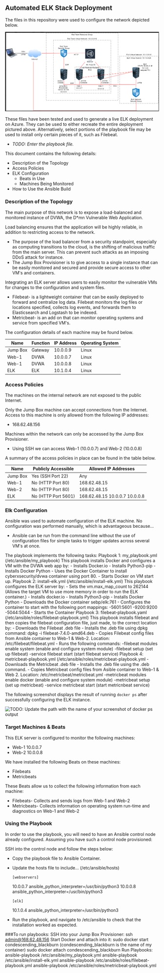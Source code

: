 ## Automated ELK Stack Deployment

The files in this repository were used to configure the network depicted below.

![](https://github.com/JMPence89/Elk-Stack/blob/main/Nerwork_diagram.png)

These files have been tested and used to generate a live ELK deployment on Azure. They can be used to either recreate the entire deployment pictured above. Alternatively, select portions of the playbook file may be used to install only certain pieces of it, such as Filebeat.

  - _TODO: Enter the playbook file._

This document contains the following details:
- Description of the Topology
- Access Policies
- ELK Configuration
  - Beats in Use
  - Machines Being Monitored
- How to Use the Ansible Build


### Description of the Topology

The main purpose of this network is to expose a load-balanced and monitored instance of DVWA, the D*mn Vulnerable Web Application.

Load balancing ensures that the application will be highly reliable, in addition to restricting access to the network.
- The purpose of the load balancer from a security standpoint, especially as computing transitions to the cloud, is the shifting of malicious traffic from the main server. This can prevent such attacks as an imposing DDoS attack for instance.
- The Jump Box Provisioner is to give access to a single instance that can be easily monitored and secured and provide secure access to other VM's and containers.

Integrating an ELK server allows users to easily monitor the vulnerable VMs for changes to the configuration and system files.
- Filebeat- is a lightweight container that can be easily deployed to forward and centralize log data. Filebeat monitors the log files or locations specified, collects log events, and forwards them to Elasticsearch and Logstash to be indexed.
- Metricbeat- is an add on that can monitor operating systems and service from specified VM's.

The configuration details of each machine may be found below.

| Name     | Function | IP Address | Operating System |
|----------|----------|------------|------------------|
| Jump Box | Gateway  | 10.0.0.9   | Linux            |
| Web-1    |  DVWA    | 10.0.0.7   | Linux            |
| Web-1    |  DVWA    | 10.0.0.8   | Linux            |
| ELK      |  ELK     | 10.1.0.4   | Linux            |

### Access Policies

The machines on the internal network are not exposed to the public Internet. 

Only the Jump Box machine can accept connections from the Internet. Access to this machine is only allowed from the following IP addresses:
- 168.62.48.156

Machines within the network can only be accessed by the Jump Box Provisioner.
- Using SSH we can access Web-1 (10.0.0.7) and Web-2 (10.0.0.8)

A summary of the access policies in place can be found in the table below.

| Name     | Publicly Accessible | Allowed IP Addresses              |
|----------|---------------------|-----------------------------------|
| Jump Box | Yes (SSH Port 22)   |               Any                 |
|  Web-1   | No  (HTTP Port 80)  |           168.62.48.15            |
|  Web-2   | No  (HTTP Port 80)  |           168.62.48.15            |
|   ELK    | No  (HTTP Port 5601)| 168.62.48.15  10.0.0.7  10.0.0.8  |
### Elk Configuration

Ansible was used to automate configuration of the ELK machine. No configuration was performed manually, which is advantageous because...
- Ansible can be run from the command line without the use of configuration files for simple tasks to trigger updates across several VM's at once.

The playbook implements the following tasks:
Playbook 1: my_playbook.yml   (/etc/ansible/my_playbook)
	This playbook installs Docker and configures a VM with the DVWA web app by:
	  - Installs Docker.io
	  - Installs Python3-pip
	  - Installs Docker Python
	  - Uses the Docker Container to install cyberxsecurity/dvwa container using port 80.
	  - Starts Docker on VM start up.
Playbook 2: install-elk.yml    (/etc/ansible/install-elk.yml)
	This playbook configures the ELK server by:
	  - Sets the vm.max_map_count to 262144		(Allows the target VM to use more memory in order to run the ELK container.)
	  - Installs docker.io
	  - Installs Python3-pip
	  - Installs Docker Python
	  - Downloads the Docker container sebp/elk:761
	  - Configures the container to start with the following port mappings:
		-5601:5601
		-9200:9200
		-5044:5044
	  - Starts the Container
Playbook 3: filebeat-playbook.yaml	(/etc/ansible/roles/filebeat-playbook.yml)
	This playbook installs filebeat and then copies the filebeat configuration file, just made, to the correct location by:
	  - Downloads the Filebeat .deb file
	  - Installs the .deb file using dpkg command: dpkg -i filebeat-7.4.0-amd64.deb
	  - Copies Filebeat config files from Ansible container to Web-1 & Web-2.     Location: /etc/filebeat/filebeat.yml
	  - Runs the following commands:
		-filebeat modules enable system		(enable and configure system module)
		-filebeat setup				(set up filebeat)
		-service filebeat start			(start filebeat service)
Playbook 4: metricbeat-playbook.yml	(/etc/ansible/roles/metricbeat-playbook.yml
	  - Downloads the Metricbeat .deb file
	  - Installs the .deb file using the .deb command.
	  - Copies Metricbeat config files from Asible container to Web-1 & Web 2.	Location: /etc/metricbeat/metricbeat.yml
		-metricbeat modules enable docker	(enable and configure system module)
		-metricbeat setup			(set up metricbeat)
		-service metricbeat start		(start metricnbeat service) 

The following screenshot displays the result of running `docker ps` after successfully configuring the ELK instance.

![TODO: Update the path with the name of your screenshot of docker ps output](Images/docker_ps_output.png)

### Target Machines & Beats
This ELK server is configured to monitor the following machines:
- Web-1 	10.0.0.7
- Web-2		10.0.0.8

We have installed the following Beats on these machines:
- Filebeats
- Metricbeats

These Beats allow us to collect the following information from each machine:
- Filebeats- Collects and sends logs from Web-1 and Web-2
- Metricbeats- Collects information on operating system run-time and diagnostics on Web-1 and Web-2

### Using the Playbook
In order to use the playbook, you will need to have an Ansible control node already configured. Assuming you have such a control node provisioned: 

SSH into the control node and follow the steps below:
- Copy the playbook file to Ansible Container.
- Update the hosts file to include...		(/etc/ansible/hosts)
 	 
	  [webservers]
	10.0.0.7 ansible_python_interpreter=/usr/bin/python3
	10.0.0.8 ansible_python_interpreter=/usr/bin/python3

 	  [elk]
	10.1.0.4 ansible_python_interpreter=/usr/bin/python3
     
- Run the playbook, and navigate to /etc/ansible to check that the installation worked as expected.

###To run playbooks:
SSH into your Jump Box Provisioner:
    	ssh admin@168.62.48.156
Start Docker and attach into it:
  	sudo docker start condescending_blackburn	(condescending_blackburn is the name of my container)
	sudo docker attach condescending_blackburn
Run Playbooks:
	ansible-playbook /etc/ansible/my_playbook.yml
	ansible-playbook /etc/ansible/install-elk.yml
	ansible-playbook /etc/ansible/roles/filebeat-playbook.yml
	ansible-playbook /etc/ansible/roles/metricbeat-playbook.yml
